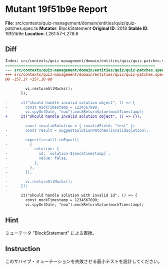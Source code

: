 # Mutant 19f51b9e Report

**File**: src/contexts/quiz-management/domain/entities/quiz/quiz-patches.spec.ts
**Mutator**: BlockStatement
**Original ID**: 2018
**Stable ID**: 19f51b9e
**Location**: L261:57–L278:8

## Diff

```diff
Index: src/contexts/quiz-management/domain/entities/quiz/quiz-patches.spec.ts
===================================================================
--- src/contexts/quiz-management/domain/entities/quiz/quiz-patches.spec.ts	original
+++ src/contexts/quiz-management/domain/entities/quiz/quiz-patches.spec.ts	mutated #2018
@@ -257,27 +257,10 @@
 
         vi.restoreAllMocks();
       });
 
-      it("should handle invalid solution object", () => {
-        const mockTimestamp = 1234567890;
-        vi.spyOn(Date, "now").mockReturnValue(mockTimestamp);
+      it("should handle invalid solution object", () => {});
 
-        const invalidSolution = { invalidField: "test" };
-        const result = suggestSolutionPatches(invalidSolution);
-
-        expect(result).toEqual([
-          {
-            solution: {
-              id: `solution-${mockTimestamp}`,
-              value: false,
-            },
-          },
-        ]);
-
-        vi.restoreAllMocks();
-      });
-
       it("should handle solution with invalid id", () => {
         const mockTimestamp = 1234567890;
         vi.spyOn(Date, "now").mockReturnValue(mockTimestamp);
```

## Hint

ミューテータ "BlockStatement" による置換。

## Instruction

このサバイブ・ミューテーションを失敗させる最小テストを設計してください。
